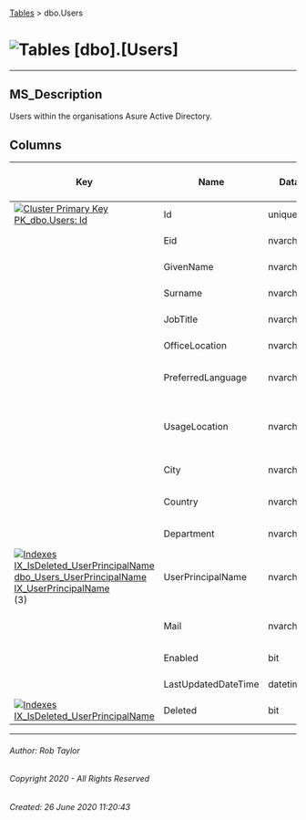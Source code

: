 #### 

[Tables](Tables.md) > dbo.Users

# ![Tables](../images/Table32.png) [dbo].[Users]

---

## <a name="#description"></a>MS_Description

Users within the organisations Asure Active Directory.

## <a name="#columns"></a>Columns

| Key | Name | Data Type | Max Length (Bytes) | Nullability | Default | Description |
|---|---|---|---|---|---|---|
| [![Cluster Primary Key PK_dbo.Users: Id](../images/pkcluster.png)](#indexes) | Id | uniqueidentifier | 16 | NOT NULL |  | _The unique identifier for the user._ |
|  | Eid | nvarchar(64) | 16 | NOT NULL |  | _The unique identifier for the user for usage tables._ |
|  | GivenName | nvarchar(max) | max | NULL allowed |  | _The given name (first name) of the user._ |
|  | Surname | nvarchar(max) | max | NULL allowed |  | _The user's surname (family name or last name)._ |
|  | JobTitle | nvarchar(max) | max | NULL allowed |  | _The user’s job title._ |
|  | OfficeLocation | nvarchar(max) | max | NULL allowed |  | _The office location in the user's place of business._ |
|  | PreferredLanguage | nvarchar(max) | max | NULL allowed |  | _The preferred language for the user. Should follow ISO 639-1 Code; for example "en-US"._ |
|  | UsageLocation | nvarchar(max) | max | NULL allowed |  | _A two letter country code (ISO standard 3166). Required for users that will be assigned licenses due to legal requirement to che_ |
|  | City | nvarchar(max) | max | NULL allowed |  | _The city in which the user is located._ |
|  | Country | nvarchar(max) | max | NULL allowed |  | _The country/region in which the user is located; for example, "US" or "UK"._ |
|  | Department | nvarchar(max) | max | NULL allowed |  | _The name for the department in which the user works._ |
| [![Indexes IX_IsDeleted_UserPrincipalName dbo_Users_UserPrincipalName IX_UserPrincipalName](../images/Index.png)](#indexes)(3) | UserPrincipalName | nvarchar(450) | 900 | NULL allowed |  | _The user principal name (UPN) of the user. The UPN is an Internet-style login name for the user based on the Internet standard R_ |
|  | Mail | nvarchar(450) | 900 | NULL allowed |  | _The SMTP address for the user, for example, "jeff@contoso.onmicrosoft.com"._ |
|  | Enabled | bit | 1 | NOT NULL | ((0)) | _Whether the user is enabled._ |
|  | LastUpdatedDateTime | datetime2 | 8 | NULL allowed |  | _The date the row was last updated._ |
| [![Indexes IX_IsDeleted_UserPrincipalName](../images/Index.png)](#indexes) | Deleted | bit | 1 | NOT NULL | ((0)) | _Whether this record is deleted._ |


---

###### Author:  Rob Taylor

###### Copyright 2020 - All Rights Reserved

###### Created: 26 June 2020 11:20:43

